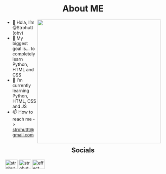 <h1 align="center">About ME</h1>


<img src="https://i.imgur.com/R3VNpeU.png" align="right" width="400" height="400" alt=""/>

- 👋 Hola, I’m @Strohutt (obv)
- 👀 My biggest goal is... to completely learn Python, HTML and CSS
- 🌱 I’m currently learning Python, HTML, CSS and JS
- 📫 How to reach me -> strohuttt@gmail.com

<h2 align="center">Socials</h2>

<p align="left">
<a href="https://twitter.com/strohut_" target="blank"><img align="center" src="https://raw.githubusercontent.com/rahuldkjain/github-profile-readme-generator/master/src/images/icons/Social/twitter.svg" alt="strohut_" height="30" width="40" /></a>
<a href="https://www.youtube.com/c/strohut" target="blank"><img align="center" src="https://raw.githubusercontent.com/rahuldkjain/github-profile-readme-generator/master/src/images/icons/Social/youtube.svg" alt="strohut" height="30" width="40" /></a>
<a href="https://discord.gg/effect" target="blank"><img align="center" src="https://raw.githubusercontent.com/rahuldkjain/github-profile-readme-generator/master/src/images/icons/Social/discord.svg" alt="effect" height="30" width="40" /></a>
</p>
